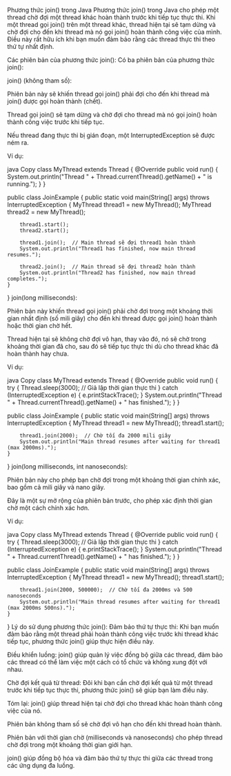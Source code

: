 Phương thức join() trong Java
Phương thức join() trong Java cho phép một thread chờ đợi một thread khác hoàn thành trước khi tiếp tục thực thi. Khi một thread gọi join() trên một thread khác, thread hiện tại sẽ tạm dừng và chờ đợi cho đến khi thread mà nó gọi join() hoàn thành công việc của mình. Điều này rất hữu ích khi bạn muốn đảm bảo rằng các thread thực thi theo thứ tự nhất định.

Các phiên bản của phương thức join():
Có ba phiên bản của phương thức join():

join() (không tham số):

Phiên bản này sẽ khiến thread gọi join() phải đợi cho đến khi thread mà join() được gọi hoàn thành (chết).

Thread gọi join() sẽ tạm dừng và chờ đợi cho thread mà nó gọi join() hoàn thành công việc trước khi tiếp tục.

Nếu thread đang thực thi bị gián đoạn, một InterruptedException sẽ được ném ra.

Ví dụ:

java
Copy
class MyThread extends Thread {
@Override
public void run() {
System.out.println("Thread " + Thread.currentThread().getName() + " is running.");
}
}

public class JoinExample {
public static void main(String[] args) throws InterruptedException {
MyThread thread1 = new MyThread();
MyThread thread2 = new MyThread();

        thread1.start();
        thread2.start();

        thread1.join();  // Main thread sẽ đợi thread1 hoàn thành
        System.out.println("Thread1 has finished, now main thread resumes.");

        thread2.join();  // Main thread sẽ đợi thread2 hoàn thành
        System.out.println("Thread2 has finished, now main thread completes.");
    }
}
join(long milliseconds):

Phiên bản này khiến thread gọi join() phải chờ đợi trong một khoảng thời gian nhất định (số mili giây) cho đến khi thread được gọi join() hoàn thành hoặc thời gian chờ hết.

Thread hiện tại sẽ không chờ đợi vô hạn, thay vào đó, nó sẽ chờ trong khoảng thời gian đã cho, sau đó sẽ tiếp tục thực thi dù cho thread khác đã hoàn thành hay chưa.

Ví dụ:

java
Copy
class MyThread extends Thread {
@Override
public void run() {
try {
Thread.sleep(3000);  // Giả lập thời gian thực thi
} catch (InterruptedException e) {
e.printStackTrace();
}
System.out.println("Thread " + Thread.currentThread().getName() + " has finished.");
}
}

public class JoinExample {
public static void main(String[] args) throws InterruptedException {
MyThread thread1 = new MyThread();
thread1.start();

        thread1.join(2000);  // Chờ tối đa 2000 mili giây
        System.out.println("Main thread resumes after waiting for thread1 (max 2000ms).");
    }
}
join(long milliseconds, int nanoseconds):

Phiên bản này cho phép bạn chờ đợi trong một khoảng thời gian chính xác, bao gồm cả mili giây và nano giây.

Đây là một sự mở rộng của phiên bản trước, cho phép xác định thời gian chờ một cách chính xác hơn.

Ví dụ:

java
Copy
class MyThread extends Thread {
@Override
public void run() {
try {
Thread.sleep(3000);  // Giả lập thời gian thực thi
} catch (InterruptedException e) {
e.printStackTrace();
}
System.out.println("Thread " + Thread.currentThread().getName() + " has finished.");
}
}

public class JoinExample {
public static void main(String[] args) throws InterruptedException {
MyThread thread1 = new MyThread();
thread1.start();

        thread1.join(2000, 500000);  // Chờ tối đa 2000ms và 500 nanoseconds
        System.out.println("Main thread resumes after waiting for thread1 (max 2000ms 500ns).");
    }
}
Lý do sử dụng phương thức join():
Đảm bảo thứ tự thực thi: Khi bạn muốn đảm bảo rằng một thread phải hoàn thành công việc trước khi thread khác tiếp tục, phương thức join() giúp thực hiện điều này.

Điều khiển luồng: join() giúp quản lý việc đồng bộ giữa các thread, đảm bảo các thread có thể làm việc một cách có tổ chức và không xung đột với nhau.

Chờ đợi kết quả từ thread: Đôi khi bạn cần chờ đợi kết quả từ một thread trước khi tiếp tục thực thi, phương thức join() sẽ giúp bạn làm điều này.

Tóm lại:
join() giúp thread hiện tại chờ đợi cho thread khác hoàn thành công việc của nó.

Phiên bản không tham số sẽ chờ đợi vô hạn cho đến khi thread hoàn thành.

Phiên bản với thời gian chờ (milliseconds và nanoseconds) cho phép thread chờ đợi trong một khoảng thời gian giới hạn.

join() giúp đồng bộ hóa và đảm bảo thứ tự thực thi giữa các thread trong các ứng dụng đa luồng.
